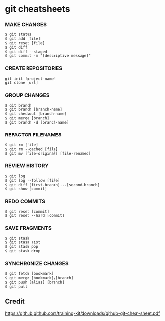 # git cheatsheets



### MAKE CHANGES
```
$ git status
$ git add [file]
$ git reset [file]
$ git diff
$ git diff --staged
$ git commit -m "[descriptive message]"
```

### CREATE REPOSITORIES
```
git init [project-name]
git clone [url]
```

### GROUP CHANGES
```
$ git branch
$ git branch [branch-name]
$ git checkout [branch-name]
$ git merge [branch]
$ git branch -d [branch-name]
```

### REFACTOR FILENAMES
```
$ git rm [file]
$ git rm --cached [file]
$ git mv [file-original] [file-renamed]
```

### REVIEW HISTORY
```
$ git log
$ git log --follow [file]
$ git diff [first-branch]...[second-branch]
$ git show [commit]
```

### REDO COMMITS
```
$ git reset [commit]
$ git reset --hard [commit]
```

### SAVE FRAGMENTS
```
$ git stash
$ git stash list
$ git stash pop
$ git stash drop
```

### SYNCHRONIZE CHANGES
```
$ git fetch [bookmark]
$ git merge [bookmark]/[branch]
$ git push [alias] [branch]
$ git pull
```

## Credit
https://github.github.com/training-kit/downloads/github-git-cheat-sheet.pdf
